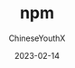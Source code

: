 ---
# 这是文章的标题
title: npm
# 这是侧边栏的顺序
order: 1
# 设置作者
author: ChineseYouthX
# 设置写作时间
date: 2023-02-14
# 一个页面可以有多个分类
category:
  - node.js
# 一个页面可以有多个标签
tag:
  - node.js 包管理工具
# 此页面会在文章列表置顶
sticky: true
# 此页面会出现在文章收藏中
star: true
# 你可以自定义页脚
# footer: 这是测试显示的页脚
# 你可以自定义版权信息
# copyright: 无版权
---